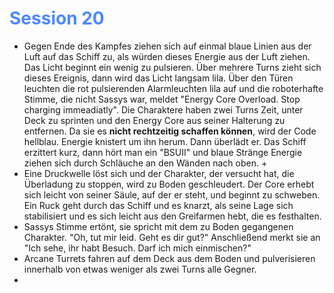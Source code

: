 # <font color = 4d88fd>Session 20</font>
-  Gegen Ende des Kampfes ziehen sich auf einmal blaue Linien aus der Luft auf das Schiff zu, als würden dieses Energie aus der Luft ziehen. Das Licht beginnt ein wenig zu pulsieren. Über mehrere Turns zieht sich dieses Ereignis, dann wird das Licht langsam lila. Über den Türen leuchten die rot pulsierenden Alarmleuchten lila auf und die roboterhafte Stimme, die nicht Sassys war, meldet "Energy Core Overload. Stop charging immeadiatly". Die Charaktere haben zwei Turns Zeit, unter Deck zu sprinten und den Energy Core aus seiner Halterung zu entfernen. Da sie es **nicht rechtzeitig schaffen können**, wird der Code hellblau. Energie knistert um ihn herum. Dann überlädt er. Das Schiff erzittert kurz, dann hört man ein "BSUII" und blaue Stränge Energie ziehen sich durch Schläuche an den Wänden nach oben. +
- Eine Druckwelle löst sich und der Charakter, der versucht hat, die Überladung zu stoppen, wird zu Boden geschleudert. Der Core erhebt sich leicht von seiner Säule, auf der er steht, und beginnt zu schweben. Ein Ruck geht durch das Schiff und es knarzt, als seine Lage sich stabilisiert und es sich leicht aus den Greifarmen hebt, die es festhalten. 
- Sassys Stimme ertönt, sie spricht mit dem zu Boden gegangenen Charakter. "Oh, tut mir leid. Geht es dir gut?"
  Anschließend merkt sie an "Ich sehe, ihr habt Besuch. Darf ich mich einmischen?"
- Arcane Turrets fahren auf dem Deck aus dem Boden und pulverisieren innerhalb von etwas weniger als zwei Turns alle Gegner.
- 

